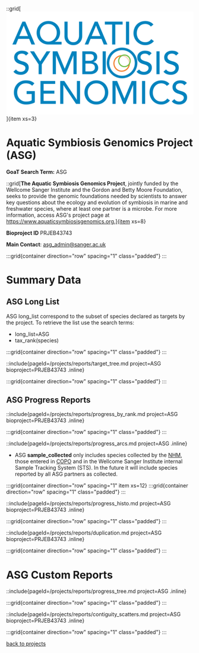 ::grid[![GoaT](/static/images/ASG_logo_transparent.png)]{item xs=3}

# Aquatic Symbiosis Genomics Project (ASG)
**GoaT Search Term:** ASG

::grid[**The Aquatic Symbiosis Genomics Project**, jointly funded by the Wellcome Sanger Institute and the Gordon and Betty Moore Foundation, seeks to provide the genomic foundations needed by scientists to answer key questions about the ecology and evolution of symbiosis in marine and freshwater species, where at least one partner is a microbe. For more information, access ASG's project page at https://www.aquaticsymbiosisgenomics.org.]{item xs=8}

**Bioproject ID** PRJEB43743

**Main Contact**: asg_admin@sanger.ac.uk

:::grid{container direction="row" spacing="1" class="padded"}
:::

# Summary Data

## ASG Long List

ASG long_list correspond to the subset of species declared as targets by the project. To retrieve the list use the search terms:

- long_list=ASG
- tax_rank(species)

:::grid{container direction="row" spacing="1" class="padded"}
:::

::include{pageId=/projects/reports/target_tree.md project=ASG bioproject=PRJEB43743 .inline}

:::grid{container direction="row" spacing="1" class="padded"}
:::

## ASG Progress Reports

::include{pageId=/projects/reports/progress_by_rank.md project=ASG bioproject=PRJEB43743 .inline}

:::grid{container direction="row" spacing="1" class="padded"}
:::


::include{pageId=/projects/reports/progress_arcs.md project=ASG .inline}
* ASG **sample_collected** only includes species collected by the [NHM](https://data.nhm.ac.uk/), those entered in [COPO](https://copo-project.org) and in the Wellcome Sanger Institute internal Sample Tracking System (STS). In the future it will include species reported by all ASG partners as collected.

:::grid{container direction="row" spacing="1" item xs=12}
:::grid{container direction="row" spacing="1" class="padded"}
:::

::include{pageId=/projects/reports/progress_histo.md project=ASG bioproject=PRJEB43743 .inline}

:::grid{container direction="row" spacing="1" class="padded"}
:::

::include{pageId=/projects/reports/duplication.md project=ASG bioproject=PRJEB43743 .inline}

:::grid{container direction="row" spacing="1" class="padded"}
:::

# ASG Custom Reports

::include{pageId=/projects/reports/progress_tree.md project=ASG .inline}

:::grid{container direction="row" spacing="1" class="padded"}
:::

::include{pageId=/projects/reports/contiguity_scatters.md project=ASG bioproject=PRJEB43743 .inline}

:::grid{container direction="row" spacing="1" class="padded"}
:::


[back to projects](/projects)

